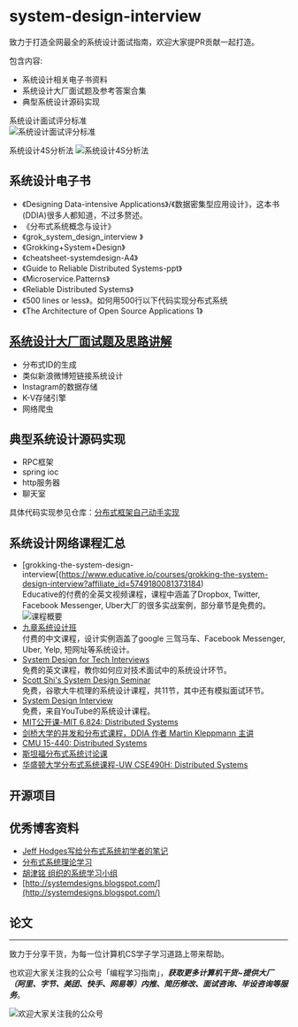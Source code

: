 # system-design-interview

致力于打造全网最全的系统设计面试指南，欢迎大家提PR贡献一起打造。

包含内容:  

- 系统设计相关电子书资料
- 系统设计大厂面试题及参考答案合集
- 典型系统设计源码实现

系统设计面试评分标准  
![系统设计面试评分标准](https://github.com/xiajunhust/system-design-interview/blob/main/%E7%B3%BB%E7%BB%9F%E8%AE%BE%E8%AE%A1%E9%9D%A2%E8%AF%95%E8%AF%84%E5%88%86%E6%A0%87%E5%87%86.png)

系统设计4S分析法
![系统设计4S分析法](https://github.com/xiajunhust/system-design-interview/blob/main/%E7%B3%BB%E7%BB%9F%E8%AE%BE%E8%AE%A1-4S%E5%88%86%E6%9E%90%E6%B3%95.png)

## 系统设计电子书  
- 《Designing Data-intensive Applications》/《数据密集型应用设计》，这本书(DDIA)很多人都知道，不过多赘述。
- 《分布式系统概念与设计》
- 《grok_system_design_interview 》
- 《Grokking+System+Design》
- 《cheatsheet-systemdesign-A4》
- 《Guide to Reliable Distributed Systems-ppt》
- 《Microservice.Patterns》
- 《Reliable Distributed Systems》
- 《500 lines or less》。如何用500行以下代码实现分布式系统
- 《The Architecture of Open Source Applications 1》

## [系统设计大厂面试题及思路讲解](https://github.com/xiajunhust/system-design-interview/tree/main/%E5%A4%A7%E5%8E%82%E7%B3%BB%E7%BB%9F%E8%AE%BE%E8%AE%A1%E9%9D%A2%E8%AF%95%E7%9C%9F%E9%A2%98)
- 分布式ID的生成
- 类似新浪微博短链接系统设计
- Instagram的数据存储
- K-V存储引擎
- 网络爬虫

## 典型系统设计源码实现
- RPC框架
- spring ioc
- http服务器
- 聊天室

具体代码实现参见仓库：[分布式框架自己动手实现](https://github.com/xiajunhust/tinywheel)

## 系统设计网络课程汇总
- [grokking-the-system-design-interview[(https://www.educative.io/courses/grokking-the-system-design-interview?affiliate_id=5749180081373184)  
Educative的付费的全英文视频课程，课程中涵盖了Dropbox, Twitter, Facebook Messenger, Uber大厂的很多实战案例，部分章节是免费的。  
![课程概要](https://github.com/xiajunhust/system-design-interview/blob/main/%E7%94%B5%E5%AD%90%E4%B9%A6%E8%B5%84%E6%96%99/grokking-the-system-design-interview.png)
- [九章系统设计班](https://www.jiuzhang.com/course/77/?source=rw)  
付费的中文课程，设计实例涵盖了google 三驾马车、Facebook Messenger, Uber, Yelp, 短网址等系统设计。
- [System Design for Tech Interviews](https://www.hiredintech.com/courses/system-design)  
免费的英文课程，教你如何应对技术面试中的系统设计环节。
- [Scott Shi's System Design Seminar](https://www.youtube.com/playlist?app=desktop&list=PLAd5bt5mn3V3TrrJFBpnu4PH9e8KZMvNA)  
免费，谷歌大牛梳理的系统设计课程，共11节，其中还有模拟面试环节。
- [System Design Interview](https://www.youtube.com/c/SystemDesignInterview/videos)  
免费，来自YouTube的系统设计课程。
- [MIT公开课-MIT 6.824: Distributed Systems](https://pdos.csail.mit.edu/6.824/schedule.html)
- [剑桥大学的并发和分布式课程，DDIA 作者 Martin Kleppmann 主讲](https://www.cl.cam.ac.uk/teaching/2021/ConcDisSys/materials.html)
- [CMU 15-440: Distributed Systems](https://www.cs.cmu.edu/~dga/15-440/S14/syllabus.html)
- [斯坦福分布式系统讨论课](http://www.scs.stanford.edu/20sp-cs244b/)
- [华盛顿大学分布式系统课程-UW CSE490H: Distributed Systems](https://courses.cs.washington.edu/courses/cse490h/11wi/)

## 开源项目

## 优秀博客资料  
- [Jeff Hodges写给分布式系统初学者的笔记](https://www.somethingsimilar.com/2013/01/14/notes-on-distributed-systems-for-young-bloods/)
- [分布式系统理论学习](https://www.the-paper-trail.org/post/2014-08-09-distributed-systems-theory-for-the-distributed-systems-engineer/)
- [胡津铭 组织的系统学习小组](https://learn-sys.github.io/cn/)
- [http://systemdesigns.blogspot.com/](http://systemdesigns.blogspot.com/)

## 论文

---

致力于分享干货，为每一位计算机CS学子学习道路上带来帮助。

也欢迎大家关注我的公众号「编程学习指南」，***获取更多计算机干货~提供大厂（阿里、字节、美团、快手、网易等）内推、简历修改、面试咨询、毕设咨询等服务***。

![欢迎大家关注我的公众号](https://github.com/xiajunhust/awosome-cs/blob/main/QR-CODE.jpg)

